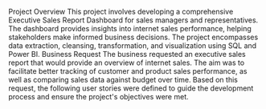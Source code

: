 Project Overview
This project involves developing a comprehensive Executive Sales Report Dashboard for sales managers and representatives. The dashboard provides insights into internet sales performance, helping stakeholders make informed business decisions. The project encompasses data extraction, cleansing, transformation, and visualization using SQL and Power BI.
Business Request
The business requested an executive sales report that would provide an overview of internet sales. The aim was to facilitate better tracking of customer and product sales performance, as well as comparing sales data against budget over time. Based on this request, the following user stories were defined to guide the development process and ensure the project's objectives were met.
